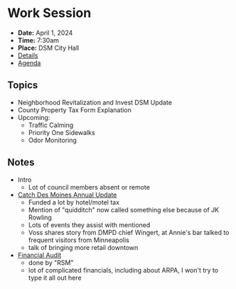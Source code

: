 # Work Session

- **Date:** April 1, 2024
- **Time:** 7:30am
- **Place:** DSM City Hall
- [Details](https://www.dsm.city/citycouncil_detail_T60_R2826.php)
- [Agenda](https://councildocs.dsm.city/agendas/2024/20240401CouncilWorkSession.pdf)

## Topics

- Neighborhood Revitalization and Invest DSM Update
- County Property Tax Form Explanation 
- Upcoming:
    - Traffic Calming
    - Priority One Sidewalks
    - Odor Monitoring

## Notes

- Intro
    - Lot of council members absent or remote
- [Catch Des Moines Annual Update](https://www.dsm.city/document_center/City%20Clerk/Work%20Sessions/2024/Catch%20Des%20Moines.pdf)
    - Funded a lot by hotel/motel tax
    - Mention of "quidditch" now called something else because of JK Rowling
    - Lots of events they assist with mentioned
    - Voss shares story from DMPD chief Wingert, at Annie's bar talked to frequent visitors from Minneapolis
    - talk of bringing more retail downtown
- [Financial Audit](https://www.dsm.city/document_center/City%20Clerk/Work%20Sessions/2024/Catch%20Des%20Moines.pdf)
    - done by "RSM"
    - lot of complicated financials, including about ARPA, I won't try to type it all out here
